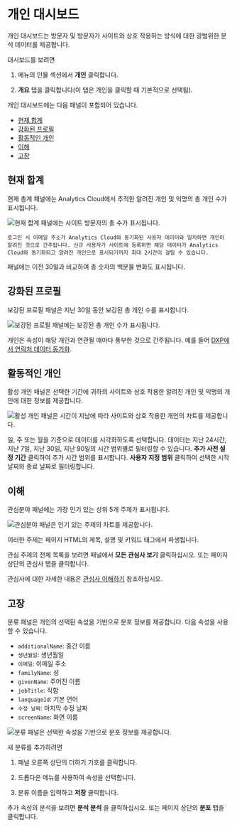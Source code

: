 # 개인 대시보드

개인 대시보드는 방문자 및 방문자가 사이트와 상호 작용하는 방식에 대한 광범위한 분석 데이터를 제공합니다.

대시보드를 보려면

1. 메뉴의 인물 섹션에서 **개인** 클릭합니다.

1. **개요** 탭을 클릭합니다(이 탭은 개인을 클릭할 때 기본적으로 선택됨).

개인 대시보드에는 다음 패널이 포함되어 있습니다.

* [현재 합계](#current-totals)
* [강화된 프로필](#enriched-profiles)
* [활동적인 개인](#active-individuals)
* [이해](#interests)
* [고장](#breakdown)

## 현재 합계

현재 총계 패널에는 Analytics Cloud에서 추적한 알려진 개인 및 익명의 총 개인 수가 표시됩니다.

![현재 합계 패널에는 사이트 방문자의 총 수가 표시됩니다.](./individuals-dashboard/images/01.png)

```{note}
로그인 시 이메일 주소가 Analytics Cloud와 동기화된 사용자 데이터와 일치하면 개인이 알려진 것으로 간주됩니다. 신규 사용자가 사이트에 등록하면 해당 데이터가 Analytics Cloud와 동기화되고 알려진 개인으로 표시되기까지 최대 2시간이 걸릴 수 있습니다.
```

패널에는 이전 30일과 비교하여 총 숫자의 백분율 변화도 표시됩니다.

## 강화된 프로필

보강된 프로필 패널은 지난 30일 동안 보강된 총 개인 수를 표시합니다.

![보강된 프로필 패널에는 보강된 총 개인 수가 표시됩니다.](./individuals-dashboard/images/02.png)

개인은 속성이 해당 개인과 연관될 때마다 풍부한 것으로 간주됩니다. 예를 들어 [DXP에서 연락처 데이터 동기화](../../getting-started/connecting-liferay-dxp-to-analytics-cloud.md).

## 활동적인 개인

활성 개인 패널은 선택한 기간에 귀하의 사이트와 상호 작용한 알려진 개인 및 익명의 개인에 대한 정보를 제공합니다.

![활성 개인 패널은 시간이 지남에 따라 사이트와 상호 작용한 개인의 차트를 제공합니다.](./individuals-dashboard/images/03.png)

일, 주 또는 월을 기준으로 데이터를 시각화하도록 선택합니다. 데이터는 지난 24시간, 지난 7일, 지난 30일, 지난 90일의 시간 범위별로 필터링할 수 있습니다. **추가 사전 설정 기간** 클릭하여 추가 시간 범위를 표시합니다. **사용자 지정 범위** 클릭하여 선택한 시작 날짜와 종료 날짜로 필터링합니다.

## 이해

관심분야 패널에는 가장 인기 있는 상위 5개 주제가 표시됩니다. 

![관심분야 패널은 인기 있는 주제의 차트를 제공합니다.](./individuals-dashboard/images/04.png)

이러한 주제는 페이지 HTML의 제목, 설명 및 키워드 태그에서 파생됩니다.

관심 주제의 전체 목록을 보려면 패널에서 **모든 관심사 보기** 클릭하십시오. 또는 페이지 상단의 관심사 탭을 클릭합니다.

관심사에 대한 자세한 내용은 [관심사 이해하기](../../workspace-data/definitions/managing-interest-topics.md#understanding-interests) 참조하십시오.

## 고장

분류 패널은 개인의 선택된 속성을 기반으로 분포 정보를 제공합니다. 다음 속성을 사용할 수 있습니다.

* `additionalName`: 중간 이름
* `생년월일`: 생년월일
* `이메일`: 이메일 주소
* `familyName`: 성
* `givenName`: 주어진 이름
* `jobTitle`: 직함
* `languageId`: 기본 언어
* `수정 날짜`: 마지막 수정 날짜
* `screenName`: 화면 이름

![분류 패널은 선택한 속성을 기반으로 분포 정보를 제공합니다.](./individuals-dashboard/images/05.png)

새 분류를 추가하려면

1. 패널 오른쪽 상단의 더하기 기호를 클릭합니다. 

1. 드롭다운 메뉴를 사용하여 속성을 선택합니다.

1. 분류 이름을 입력하고 **저장** 클릭합니다.

추가 속성의 분석을 보려면 **분석 분석** 을 클릭하십시오. 또는 페이지 상단의 **분포** 탭을 클릭합니다.
